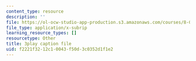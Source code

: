 ```yaml
---
content_type: resource
description: ''
file: https://ol-ocw-studio-app-production.s3.amazonaws.com/courses/8-01sc-classical-mechanics-fall-2016/f2221f3212c10043f50d3c0352d1f1e2_JTePtoM_MeM.srt
file_type: application/x-subrip
learning_resource_types: []
resourcetype: Other
title: 3play caption file
uid: f2221f32-12c1-0043-f50d-3c0352d1f1e2
---
```

